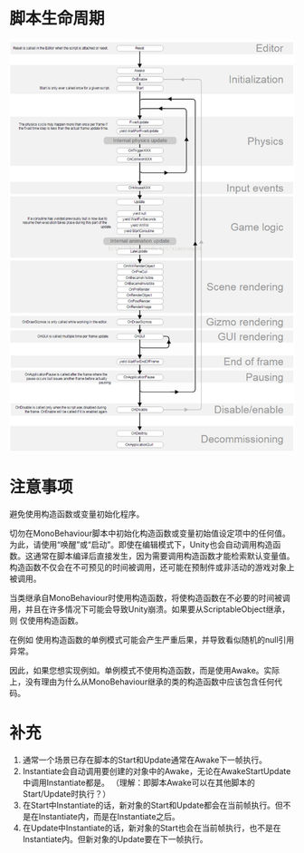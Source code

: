# 脚本生命周期    

<img src="MonoBehaviour生命周期.png" />


# 注意事项    

避免使用构造函数或变量初始化程序。

切勿在MonoBehaviour脚本中初始化构造函数或变量初始值设定项中的任何值。为此，请使用“唤醒”或“启动”。即使在编辑模式下，Unity也会自动调用构造函数。这通常在脚本编译后直接发生，因为需要调用构造函数才能检索默认变量值。构造函数不仅会在不可预见的时间被调用，还可能在预制件或非活动的游戏对象上被调用。

当类继承自MonoBehaviour时使用构造函数，将使构造函数在不必要的时间被调用，并且在许多情况下可能会导致Unity崩溃。如果要从ScriptableObject继承，则
仅使用构造函数。

在例如 使用构造函数的单例模式可能会产生严重后果，并导致看似随机的null引用异常。

因此，如果您想实现例如。单例模式不使用构造函数，而是使用Awake。实际上，没有理由为什么从MonoBehaviour继承的类的构造函数中应该包含任何代码。

# 补充    

1. 通常一个场景已存在脚本的Start和Update通常在Awake下一帧执行。    
2. Instantiate会自动调用要创建的对象中的Awake，无论在AwakeStartUpdate中调用Instantiate都是。 （理解：即脚本Awake可以在其他脚本的Start/Update时执行？）  
3. 在Start中Instantiate的话，新对象的Start和Update都会在当前帧执行。但不是在Instantiate内，而是在Instantiate之后。    
4. 在Update中Instantiate的话，新对象的Start也会在当前帧执行，也不是在Instantiate内。但新对象的Update要在下一帧执行。    




